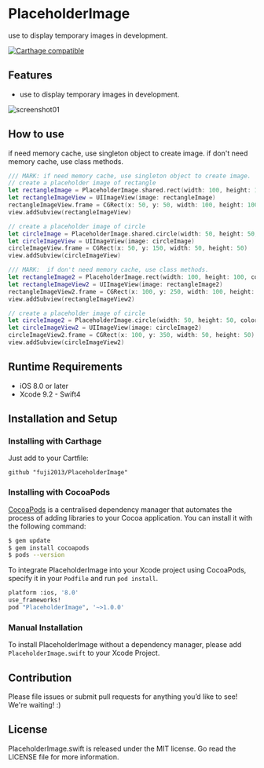 # PlaceholderImage
use to display temporary images in development.

[![Carthage compatible](https://img.shields.io/badge/Carthage-compatible-4BC51D.svg?style=flat)](https://github.com/Carthage/Carthage)

## Features
- use to display temporary images in development.

![screenshot01](https://user-images.githubusercontent.com/4578511/34076776-58e3ef0a-e334-11e7-867b-b473f11cfd5c.png)

## How to use
if need memory cache, use singleton object to create image.
if don't need memory cache, use class methods.

```swift
/// MARK: if need memory cache, use singleton object to create image.
// create a placeholder image of rectangle
let rectangleImage = PlaceholderImage.shared.rect(width: 100, height: 100, color: UIColor.black)
let rectangleImageView = UIImageView(image: rectangleImage)
rectangleImageView.frame = CGRect(x: 50, y: 50, width: 100, height: 100)
view.addSubview(rectangleImageView)

// create a placeholder image of circle
let circleImage = PlaceholderImage.shared.circle(width: 50, height: 50, color: UIColor.red, textColor: UIColor.black)
let circleImageView = UIImageView(image: circleImage)
circleImageView.frame = CGRect(x: 50, y: 150, width: 50, height: 50)
view.addSubview(circleImageView)

/// MARK:  if don't need memory cache, use class methods.
let rectangleImage2 = PlaceholderImage.rect(width: 100, height: 100, color: UIColor.black)
let rectangleImageView2 = UIImageView(image: rectangleImage2)
rectangleImageView2.frame = CGRect(x: 100, y: 250, width: 100, height: 100)
view.addSubview(rectangleImageView2)

// create a placeholder image of circle
let circleImage2 = PlaceholderImage.circle(width: 50, height: 50, color: UIColor.red, textColor: UIColor.black)
let circleImageView2 = UIImageView(image: circleImage2)
circleImageView2.frame = CGRect(x: 100, y: 350, width: 50, height: 50)
view.addSubview(circleImageView2)
```

## Runtime Requirements

- iOS 8.0 or later
- Xcode 9.2 - Swift4

## Installation and Setup
### Installing with Carthage

Just add to your Cartfile:

```ogdl
github "fuji2013/PlaceholderImage"
```

### Installing with CocoaPods

[CocoaPods](http://cocoapods.org) is a centralised dependency manager that automates the process of adding libraries to your Cocoa application. You can install it with the following command:

```bash
$ gem update
$ gem install cocoapods
$ pods --version
```

To integrate PlaceholderImage into your Xcode project using CocoaPods, specify it in your `Podfile` and run `pod install`.

```bash
platform :ios, '8.0'
use_frameworks!
pod "PlaceholderImage", '~>1.0.0'
```

### Manual Installation

To install PlaceholderImage without a dependency manager, please add `PlaceholderImage.swift` to your Xcode Project.

## Contribution

Please file issues or submit pull requests for anything you’d like to see! We're waiting! :)

## License
PlaceholderImage.swift is released under the MIT license. Go read the LICENSE file for more information.
